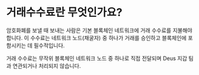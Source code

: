 # 거래수수료란 무엇인가요?

암호화폐를 보낼 때 보내는 사람은 기본 블록체인 네트워크에 거래 수수료를 지불해야 합니다. 이 수수료는 네트워크 노드(채굴자) 중 하나가 거래를 승인하고 블록체인에 포함시키는 데 필수적입니다.

거래 수수료는 무작위 블록체인 네트워크 노드 중 하나로 직접 전달되며 Deus 지갑 팀과 연관되거나 처리되지 않습니다.